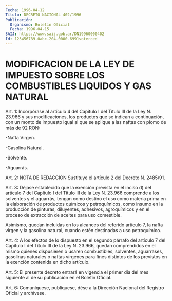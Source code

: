 ```yaml
---
Fecha: 1996-04-12
Título: DECRETO NACIONAL 402/1996
Publicación:
  Organismo: Boletín Oficial
  Fecha: 1996-04-15
SAIJ: https://www.saij.gob.ar/DN19960000402
Id: 123456789-0abc-204-0000-6991soterced
---
```

# MODIFICACION DE LA LEY DE IMPUESTO SOBRE LOS COMBUSTIBLES LIQUIDOS Y GAS NATURAL

<a id="1"></a>
Art. 1: Incorpórase al artículo 4 del Capítulo  I  del  Título III de la Ley N. 23.966 y sus modificaciones, los productos que  se indican  a  continuación,  con un monto de impuesto igual al que se aplique a las naftas con plomo de más de 92 RON:

-Nafta Virgen.

-Gasolina Natural.

-Solvente.

-Aguarrás.

<a id="2"></a>
Art. 2: NOTA DE REDACCION Sustituye el artículo 2 del Decreto N. 2485/91.

<a id="3"></a>
Art. 3: Déjase establecido que  la  exención prevista en el inciso d) del artículo 7 del Capítulo I del Título III de la Ley N. 23.966 comprende a los solventes y el aguarrás, tengan como destino el uso como  materia  prima  en  la  elaboración de productos  químicos  y petroquímicos, como insumo en la producción de pinturas, diluyentes, adhesivos, agroquímicos  y  en el proceso de extracción de aceites para uso comestible.

Asimismo, quedan incluidas en los alcances del referido artículo 7, la nafta virgen y la gasolina natural, cuando  estén  destinadas  a uso petroquímico.

<a id="4"></a>
Art.  4:  A los efectos de lo dispuesto en el segundo párrafo del artículo 7 del Capítulo I del Título III de la Ley N. 23.966, quedan comprendidos en el mismo quienes dispusieren o usaren combustibles, solventes, aguarrases,  gasolinas  naturales o naftas vírgenes para fines distintos de los previstos en  la exención contenida en dicho artículo.

<a id="5"></a>
Art. 5: El presente decreto entrará en vigencia  el primer día del mes  siguiente  al  de  su  publicación  en  el Boletín Oficial.

<a id="6"></a>
Art. 6: Comuníquese, publíquese, dése a la Dirección  Nacional del Registro  Oficial  y  archívese.